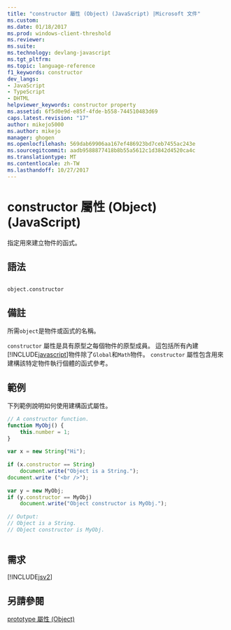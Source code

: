 ```yaml
---
title: "constructor 屬性 (Object) (JavaScript) |Microsoft 文件"
ms.custom: 
ms.date: 01/18/2017
ms.prod: windows-client-threshold
ms.reviewer: 
ms.suite: 
ms.technology: devlang-javascript
ms.tgt_pltfrm: 
ms.topic: language-reference
f1_keywords: constructor
dev_langs:
- JavaScript
- TypeScript
- DHTML
helpviewer_keywords: constructor property
ms.assetid: 6f5d0e9d-e85f-4fde-b558-744510483d69
caps.latest.revision: "17"
author: mikejo5000
ms.author: mikejo
manager: ghogen
ms.openlocfilehash: 569dab69906aa167ef486923bd7ceb7455ac243e
ms.sourcegitcommit: aadb9588877418b8b55a5612c1d3842d4520ca4c
ms.translationtype: MT
ms.contentlocale: zh-TW
ms.lasthandoff: 10/27/2017
---
```

# <a name="constructor-property-object-javascript"></a>constructor 屬性 (Object) (JavaScript)
指定用來建立物件的函式。  
  
## <a name="syntax"></a>語法  
  
```  
  
object.constructor  
```  
  
## <a name="remarks"></a>備註  
 所需`object`是物件或函式的名稱。  
  
 `constructor` 屬性是具有原型之每個物件的原型成員。 這包括所有內建[!INCLUDE[javascript](../../javascript/includes/javascript-md.md)]物件除了`Global`和`Math`物件。 `constructor` 屬性包含用來建構該特定物件執行個體的函式參考。  
  
## <a name="example"></a>範例  
 下列範例說明如何使用建構函式屬性。  
  
```JavaScript  
// A constructor function.  
function MyObj() {  
    this.number = 1;  
}  
  
var x = new String("Hi");  
  
if (x.constructor == String)  
    document.write("Object is a String.");  
document.write ("<br />");  
  
var y = new MyObj;  
if (y.constructor == MyObj)  
    document.write("Object constructor is MyObj.");  
  
// Output:  
// Object is a String.  
// Object constructor is MyObj.  
  
```  
  
## <a name="requirements"></a>需求  
 [!INCLUDE[jsv2](../../javascript/reference/includes/jsv2-md.md)]  
  
## <a name="see-also"></a>另請參閱  
 [prototype 屬性 (Object)](../../javascript/reference/prototype-property-object-javascript.md)